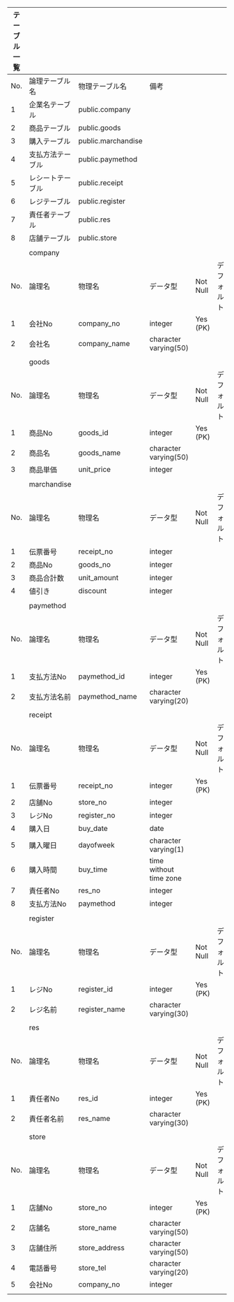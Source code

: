 | テーブル一覧 |                  |                    |                        |          |            |      | 
| ------------ | ---------------- | ------------------ | ---------------------- | -------- | ---------- | ---- | 
| No.          | 論理テーブル名   | 物理テーブル名     | 備考                   |          |            |      | 
| 1            | 企業名テーブル   | public.company     |                        |          |            |      | 
| 2            | 商品テーブル     | public.goods       |                        |          |            |      | 
| 3            | 購入テーブル     | public.marchandise |                        |          |            |      | 
| 4            | 支払方法テーブル | public.paymethod   |                        |          |            |      | 
| 5            | レシートテーブル | public.receipt     |                        |          |            |      | 
| 6            | レジテーブル     | public.register    |                        |          |            |      | 
| 7            | 責任者テーブル   | public.res         |                        |          |            |      | 
| 8            | 店舗テーブル     | public.store       |                        |          |            |      | 
|              |                  |                    |                        |          |            |      | 
|              | company          |                    |                        |          |            |      | 
| No.          | 論理名           | 物理名             | データ型               | Not Null | デフォルト | 備考 | 
| 1            | 会社No           | company_no         | integer                | Yes (PK) |            |      | 
| 2            | 会社名           | company_name       | character varying(50)  |          |            |      | 
|              |                  |                    |                        |          |            |      | 
|              | goods            |                    |                        |          |            |      | 
| No.          | 論理名           | 物理名             | データ型               | Not Null | デフォルト | 備考 | 
| 1            | 商品No           | goods_id           | integer                | Yes (PK) |            |      | 
| 2            | 商品名           | goods_name         | character varying(50)  |          |            |      | 
| 3            | 商品単価         | unit_price         | integer                |          |            |      | 
|              |                  |                    |                        |          |            |      | 
|              | marchandise      |                    |                        |          |            |      | 
| No.          | 論理名           | 物理名             | データ型               | Not Null | デフォルト | 備考 | 
| 1            | 伝票番号         | receipt_no         | integer                |          |            |      | 
| 2            | 商品No           | goods_no           | integer                |          |            |      | 
| 3            | 商品合計数       | unit_amount        | integer                |          |            |      | 
| 4            | 値引き           | discount           | integer                |          |            |      | 
|              |                  |                    |                        |          |            |      | 
|              | paymethod        |                    |                        |          |            |      | 
| No.          | 論理名           | 物理名             | データ型               | Not Null | デフォルト | 備考 | 
| 1            | 支払方法No       | paymethod_id       | integer                | Yes (PK) |            |      | 
| 2            | 支払方法名前     | paymethod_name     | character varying(20)  |          |            |      | 
|              |                  |                    |                        |          |            |      | 
|              | receipt          |                    |                        |          |            |      | 
| No.          | 論理名           | 物理名             | データ型               | Not Null | デフォルト | 備考 | 
| 1            | 伝票番号         | receipt_no         | integer                | Yes (PK) |            |      | 
| 2            | 店舗No           | store_no           | integer                |          |            |      | 
| 3            | レジNo           | register_no        | integer                |          |            |      | 
| 4            | 購入日           | buy_date           | date                   |          |            |      | 
| 5            | 購入曜日         | dayofweek          | character varying(1)   |          |            |      | 
| 6            | 購入時間         | buy_time           | time without time zone |          |            |      | 
| 7            | 責任者No         | res_no             | integer                |          |            |      | 
| 8            | 支払方法No       | paymethod          | integer                |          |            |      | 
|              |                  |                    |                        |          |            |      | 
|              | register         |                    |                        |          |            |      | 
| No.          | 論理名           | 物理名             | データ型               | Not Null | デフォルト | 備考 | 
| 1            | レジNo           | register_id        | integer                | Yes (PK) |            |      | 
| 2            | レジ名前         | register_name      | character varying(30)  |          |            |      | 
|              |                  |                    |                        |          |            |      | 
|              | res              |                    |                        |          |            |      | 
| No.          | 論理名           | 物理名             | データ型               | Not Null | デフォルト | 備考 | 
| 1            | 責任者No         | res_id             | integer                | Yes (PK) |            |      | 
| 2            | 責任者名前       | res_name           | character varying(30)  |          |            |      | 
|              |                  |                    |                        |          |            |      | 
|              | store            |                    |                        |          |            |      | 
| No.          | 論理名           | 物理名             | データ型               | Not Null | デフォルト | 備考 | 
| 1            | 店舗No           | store_no           | integer                | Yes (PK) |            |      | 
| 2            | 店舗名           | store_name         | character varying(50)  |          |            |      | 
| 3            | 店舗住所         | store_address      | character varying(50)  |          |            |      | 
| 4            | 電話番号         | store_tel          | character varying(20)  |          |            |      | 
| 5            | 会社No           | company_no         | integer                |          |            |      | 
|              | 